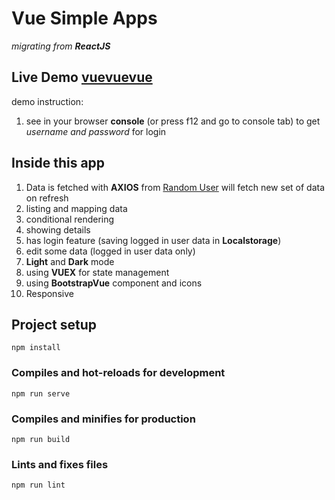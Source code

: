 # Vue Simple Apps 
*migrating from **ReactJS***

## Live Demo [vuevuevue](http://vuevue.netlify.com)
demo instruction:
1. see in your browser **console** (or press f12 and go to console tab) to get *username and password* for login

## Inside this app
1. Data is fetched with **AXIOS** from [Random User](https://randomuser.me) will fetch new set of data on refresh
2. listing and mapping data
3. conditional rendering
4. showing details
5. has login feature (saving logged in user data in **Localstorage**)
6. edit some data (logged in user data only)
7. **Light** and **Dark** mode
8. using **VUEX** for state management
9. using **BootstrapVue** component and icons
10. Responsive

## Project setup
```
npm install
```

### Compiles and hot-reloads for development
```
npm run serve
```

### Compiles and minifies for production
```
npm run build
```

### Lints and fixes files
```
npm run lint
```
